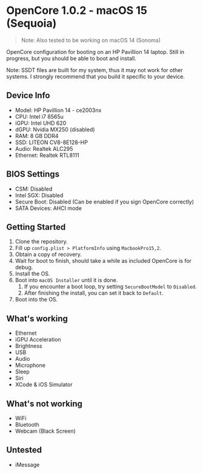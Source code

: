 # OpenCore 1.0.2 - macOS 15 (Sequoia)

> Note: Also tested to be working on macOS 14 (Sonoma)

OpenCore configuration for booting on an HP Pavillion 14 laptop.
Still in progress, but you should be able to boot and install.

Note: SSDT files are built for my system, thus it may not work for other systems. I strongly recommend that you build it specific to your device.

## Device Info

- Model: HP Pavillion 14 - ce2003nx
- CPU: Intel i7 8565u
- iGPU: Intel UHD 620
- dGPU: Nvidia MX250 (disabled)
- RAM: 8 GB DDR4
- SSD: LITEON CV8-8E128-HP
- Audio: Realtek ALC295
- Ethernet: Realtek RTL8111

## BIOS Settings

- CSM: Disabled
- Intel SGX: Disabled
- Secure Boot: Disabled (Can be enabled if you sign OpenCore correctly)
- SATA Devices: AHCI mode

## Getting Started

1. Clone the repository.
1. Fill up `config.plist > PlatformInfo` using `MacbookPro15,2`.
1. Obtain a copy of recovery.
1. Wait for boot to finish, should take a while as included OpenCore is for debug.
1. Install the OS.
1. Boot into `macOS Installer` until it is done.
   1. If you encounter a boot loop, try setting `SecureBootModel` to `Disabled`.
   2. After finishing the install, you can set it back to `Default`.
1. Boot into the OS.

## What's working

- Ethernet
- iGPU Acceleration
- Brightness
- USB
- Audio
- Microphone
- Sleep
- Siri
- XCode & iOS Simulator

## What's not working

- WiFi
- Bluetooth
- Webcam (Black Screen)

## Untested

- iMessage
